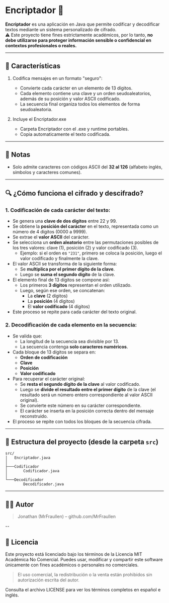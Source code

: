# Encriptador 🔐

**Encriptador** es una aplicación en Java que permite codificar y decodificar textos mediante un sistema personalizado de cifrado.  
⚠️ Este proyecto tiene fines estrictamente académicos, por lo tanto, **no debe utilizarse para proteger información sensible o confidencial en contextos profesionales o reales.**

---

## 🚀 Características

1. Codifica mensajes en un formato "seguro":
   - Convierte cada carácter en un elemento de 13 dígitos.
   - Cada elemento contiene una clave y un orden seudoaleatorios, además de su posición y valor ASCII codificado.
   - La secuencia final organiza todos los elementos de forma seudoaleatoria.

3. Incluye el Encriptador.exe
   - Carpeta Encriptador con el .exe y runtime portables.
   - Copia automaticamente el texto codificada.

---

## 📝 Notas

- Solo admite caracteres con códigos ASCII del **32 al 126** (alfabeto inglés, símbolos y caracteres comunes).

---

## 🔍 ¿Cómo funciona el cifrado y descifrado?

### 1. Codificación de cada carácter del texto:

- Se genera una **clave de dos dígitos** entre 22 y 99.
- Se obtiene la **posición del carácter** en el texto, representada como un número de 4 dígitos (0000 a 9999).
- Se extrae el **valor ASCII** del carácter.
- Se selecciona un **orden aleatorio** entre las permutaciones posibles de los tres valores: clave (1), posición (2) y valor codificado (3).
  - Ejemplo: si el orden es `"231"`, primero se coloca la posición, luego el valor codificado y finalmente la clave.
- El valor ASCII se transforma de la siguiente forma:
  - Se **multiplica por el primer dígito de la clave**.
  - Luego se **suma el segundo dígito** de la clave.
- El elemento final de 13 dígitos se compone así:
  - Los primeros **3 dígitos** representan el orden utilizado.
  - Luego, según ese orden, se concatenan:
    - La **clave** (2 dígitos)
    - La **posición** (4 dígitos)
    - El **valor codificado** (4 dígitos)
- Este proceso se repite para cada carácter del texto original.

### 2. Decodificación de cada elemento en la secuencia:

- Se valida que:
  - La longitud de la secuencia sea divisible por 13.
  - La secuencia contenga **solo caracteres numéricos**.
- Cada bloque de 13 dígitos se separa en:
  - **Orden de codificación**
  - **Clave**
  - **Posición**
  - **Valor codificado**
- Para recuperar el carácter original:
  - Se **resta el segundo dígito de la clave** al valor codificado.
  - Luego se **divide el resultado entre el primer dígito** de la clave (el resultado será un número entero correspondiente al valor ASCII original).
  - Se convierte este número en su carácter correspondiente.
  - El carácter se inserta en la posición correcta dentro del mensaje reconstruido.
- El proceso se repite con todos los bloques de la secuencia cifrada.

---

## 🧱 Estructura del proyecto (desde la carpeta `src`)

```plaintext
src/
│   Encriptador.java
│
├───Codificador
│       Codificador.java
│
└───Decodificador
        Decodificador.java
```

---

## 🧑‍💻 Autor
> Jonathan (MrFraullen) – github.com/MrFraullen

--

## 📄 Licencia
Este proyecto está licenciado bajo los términos de la Licencia MIT Académica No Comercial.
Puedes usar, modificar y compartir este software únicamente con fines académicos o personales no comerciales.

> El uso comercial, la redistribución o la venta están prohibidos sin autorización escrita del autor.

Consulta el archivo LICENSE para ver los términos completos en español e inglés.